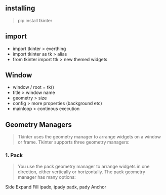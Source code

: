 ## installing

> pip install tkinter

## import

-   import tkinter > everthing
-   import tkinter as tk > alias
-   from tkinter import ttk > new themed widgets

## Window

-   window / root = tk()
-   title > window name
-   geometry > size
-   config > more properties (background etc)
-   mainloop > continous execution

## Geometry Managers

> Tkinter uses the geometry manager to arrange widgets on a window or frame. Tkinter supports three geometry managers:

### 1. Pack

> You use the pack geometry manager to arrange widgets in one direction, either vertically or horizontally.
> The pack geometry manager has many options:

Side
Expand
Fill
ipadx, ipady
padx, pady
Anchor
